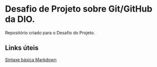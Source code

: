# Desafio de Projeto sobre Git/GitHub da DIO.
Repositório criado para o Desafio do Projeto.

## Links úteis
[Sintaxe básica Markdown](https://www.markdownguide.org/basic-syntax/)
